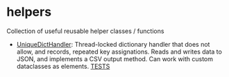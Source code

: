 # helpers

Collection of useful reusable helper classes / functions

* [UniqueDictHandler]("https://github.com/tfari/helpers/helpers/udh.py"): Thread-locked dictionary handler that 
  does not allow, and records, repeated key assignations. Reads and writes data to JSON, and implements a CSV output 
  method. Can work with custom dataclasses as elements. [TESTS]("https://github.com/tfari/helpers/tests/test_udh.py")